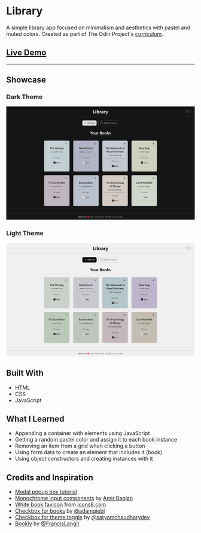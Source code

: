 # Library

A simple library app focused on minimalism and aesthetics with pastel and muted colors. Created as part of The Odin Project's [curriculum](https://www.theodinproject.com/lessons/node-path-javascript-library).

## [Live Demo](https://emuel-vassallo.github.io/library/)

---

## Showcase

### Dark Theme

![dark theme screenshot](images/screenshot-dark.png)

### Light Theme

![light theme screenshot](images/screenshot-light.png)

## Built With

- HTML
- CSS
- JavaScript

## What I Learned

- Appending a container with elements using JavaScript
- Getting a random pastel color and assign it to each book instance
- Removing an item from a grid when clicking a button
- Using form data to create an element that includes it (book)
- Using object constructors and creating instances with it

## Credits and Inspiration

- [Modal popup box tutorial](https://sabe.io/tutorials/how-to-create-modal-popup-box)
- [Monochrome input components](https://dribbble.com/shots/18200426-Inputs-Component) by [Amir Baqian](https://dribbble.com/Amirbaqian)
- [White book favicon](https://icons8.com/icons/set/book-shelf--white) from [icons8.com](https://icons8.com/)
- [Checkbox for books](https://uiverse.io/detail/adamgiebl/proud-donkey-24) by [@adamgiebl](https://github.com/adamgiebl)
- [Checkbox for theme toggle](https://uiverse.io/detail/satyamchaudharydev/shy-earwig-18) by [@satyamchaudharydev](https://github.com/satyamchaudharydev)
- [Bookly](https://github.com/FrancisLangit/bookly) by [@FrancisLangit](https://github.com/FrancisLangit/)
